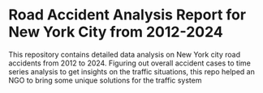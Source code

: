 # Road Accident Analysis Report for New York City from 2012-2024
This repository contains detailed data analysis on New York city road accidents from 2012 to 2024. Figuring out overall accident cases to time series analysis to get insights on the traffic situations, this repo helped an NGO to bring some unique solutions for the traffic system 
